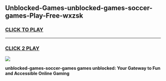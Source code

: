 
## Unblocked-Games-unblocked-games-soccer-games-Play-Free-wxzsk
<h3>
<a href="https://premium76.site?title=unblocked-games-soccer-games&ref=15A">CLICK TO PLAY</a></h3>
<hr>

<h3>
<a href="https://premium76.site?title=unblocked-games-soccer-games&ref=15A">CLICK 2 PLAY</a>
  
</h3>

<a href="https://premium76.site?title=unblocked-games-soccer-games&ref=15A"><img src="https://clearcache.store/games.png"></a>


**unblocked-games-soccer-games games unblocked: Your Gateway to Fun and Accessible Online Gaming**
